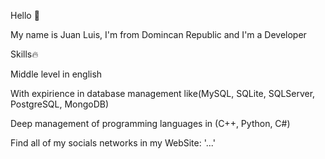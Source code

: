 Hello 👋

My name is Juan Luis, I'm from Domincan Republic and I'm a Developer

Skills🔥


Middle level in english

With expirience in database management like(MySQL, SQLite, SQLServer, PostgreSQL, MongoDB)

Deep management of programming languages in (C++, Python, C#)

Find all of my socials networks in my WebSite: '...'



